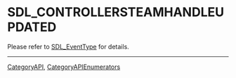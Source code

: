 # SDL_CONTROLLERSTEAMHANDLEUPDATED

Please refer to [SDL_EventType](SDL_EventType) for details.

----
[CategoryAPI](CategoryAPI), [CategoryAPIEnumerators](CategoryAPIEnumerators)

